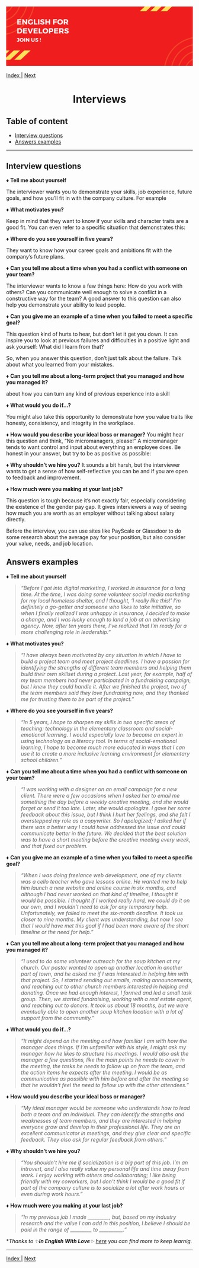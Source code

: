 ![portada](/assets/cover-english.png)

[Index |](/readme.md) [Next](/files/interview_details.md)

<h1 align= "center">
    Interviews
</h1>


## Table of content

- [Interview questions](#interview-questions)
- [Answers examples](#answers-examples)

---

## Interview questions

:diamonds: **Tell me about yourself**

The interviewer wants you to demonstrate your skills, job experience, future goals, and how you’ll fit in with the company culture. For example


:diamonds: **What motivates you?**

Keep in mind that they want to know if your skills and character traits are a good fit. You can even refer to a specific situation that demonstrates this:


:diamonds: **Where do you see yourself in five years?**

They want to know how your career goals and ambitions fit with the company’s future plans. 


:diamonds: **Can you tell me about a time when you had a conflict with someone on your team?**

The interviewer wants to know a few things here: How do you work with others? Can you communicate well enough to solve a conflict in a constructive way for the team? A good answer to this question can also help you demonstrate your ability to lead people.


:diamonds: **Can you give me an example of a time when you failed to meet a specific goal?**

This question kind of hurts to hear, but don’t let it get you down. It can inspire you to look at previous failures and difficulties in a positive light and ask yourself: What did I learn from that? 

So, when you answer this question, don’t just talk about the failure. Talk about what you learned from your mistakes.


:diamonds: **Can you tell me about a long-term project that you managed and how you managed it?**

about how you can turn any kind of previous experience into a skill 


:diamonds: **What would you do if…?**

You might also take this opportunity to demonstrate how you value traits like honesty, consistency, and integrity in the workplace.


:diamonds: **How would you describe your ideal boss or manager?**
You might hear this question and think, “No micromanagers, please!” A micromanager tends to want control and input about everything an employee does. Be honest in your answer, but try to be as positive as possible:


:diamonds: **Why shouldn’t we hire you?**
It sounds a bit harsh, but the interviewer wants to get a sense of how self-reflective you can be and if you are open to feedback and improvement.

:diamonds: **How much were you making at your last job?**

This question is tough because it’s not exactly fair, especially considering the existence of the gender pay gap. It gives interviewers a way of seeing how much you are worth as an employer without talking about salary directly. 

Before the interview, you can use sites like PayScale or Glassdoor to do some research about the average pay for your position, but also consider your value, needs, and  job location. 

## Answers examples

:diamonds: **Tell me about yourself**

>*“Before I got into digital marketing, I worked in insurance for a long time. At the time, I was doing some volunteer social media marketing for my local homeless shelter, and I thought, ‘I really like this!’ I’m definitely a go-getter and someone who likes to take initiative, so when I finally realized I was unhappy in insurance, I decided to make a change, and I was lucky enough to land a job at an advertising agency.  Now, after ten years there, I’ve realized that I’m ready for a more challenging role in leadership.”*


:diamonds: **What motivates you?**

>*“I have always been motivated by any situation in which I have to build a project team and meet project deadlines. I have a passion for identifying the strengths of different team members and helping them build their own skillset during a project. Last year, for example, half of my team members had never participated in a fundraising campaign, but I knew they could handle it. After we finished the project, two of the team members said they love fundraising now, and they thanked me for trusting them to be part of the project.”*


:diamonds: **Where do you see yourself in five years?**

>*“In 5 years, I hope to sharpen my skills in two specific areas of teaching: technology in the elementary classroom and social-emotional learning. I would especially love to become an expert in using technology as a literacy tool. In terms of social-emotional learning, I hope to become much more educated in ways that I can use it to create a more inclusive learning environment for elementary school children.”*


:diamonds: **Can you tell me about a time when you had a conflict with someone on your team?**

>*“I was working with a designer on an email campaign for a new client. There were a few occasions when I asked her to email me something the day before a weekly creative meeting, and she would forget or send it too late. Later, she would apologize. I gave her some feedback about this issue, but I think I hurt her feelings, and she felt I overstepped my role as a copywriter. So I apologized; I asked her if there was a better way I could have addressed the issue and could communicate better in the future. We decided that the best solution was to have a short meeting before the creative meeting every week, and that fixed our problem.*


:diamonds: **Can you give me an example of a time when you failed to meet a specific goal?**

>*“When I was doing freelance web development, one of my clients was a cello teacher who gave lessons online. He wanted me to help him launch a new website and online course in six months, and although I had never worked on that kind of timeline, I thought it would be possible. I thought if I worked really hard, we could do it on our own, and I wouldn’t need to ask for any temporary help. Unfortunately, we failed to meet the six-month deadline. It took us closer to nine months. My client was understanding, but now I see that I would have met this goal if I had been more aware of the short timeline or the need for help.”*




:diamonds: **Can you tell me about a long-term project that you managed and how you managed it?**

>*“I used to do some volunteer outreach for the soup kitchen at my church. Our pastor wanted to open up another location in another part of town, and he asked me if I was interested in helping him with that project. So, I started sending out emails, making announcements, and reaching out to other church members interested in helping and donating. Once we had enough interest, I formed and led a small task group. Then, we started fundraising, working with a real estate agent, and reaching out to donors. It took us about 18 months, but we were eventually able to open another soup kitchen location with a lot of support from the community.”* 



:diamonds: **What would you do if…?**

>*“It might depend on the meeting and how familiar I am with how the manager does things. If I’m unfamiliar with his style, I might ask my manager how he likes to structure his meetings.  I would also ask the manager a few questions, like the main points he needs to cover in the meeting, the tasks he needs to follow up on from the team, and the action items he expects after the meeting. I would be as communicative as possible with him before and after the meeting so that he wouldn’t feel the need to follow up with the other attendees.”*



:diamonds: **How would you describe your ideal boss or manager?**

>*“My ideal manager would be someone who understands how to lead both a team and an individual. They can identify the strengths and weaknesses of team members, and they are interested in helping everyone grow and develop in their professional life. They are an excellent communicator in meetings, and they give clear and specific feedback. They also ask for regular feedback from others.”*



:diamonds: **Why shouldn’t we hire you?**

>*“You shouldn’t hire me if socialization is a big part of this job. I’m an introvert, and I also really value my personal life and time away from work. I enjoy working with others and collaborating; I like being friendly with my coworkers, but I don’t think I would be a good fit if part of the company culture is to socialize a lot after work hours or even during work hours.”*



:diamonds: **How much were you making at your last job?**

>*“In my previous job I made _________, but, based on my industry research and the value I can add in this position, I believe I should be paid in the range of _________ to __________.”*


 
**Thanks to :sparkles:**In English With Love**:sparkles: [here](https://www.inenglishwithlove.com/blog/how-to-answer-interview-questions-in-english?rq=interview) you can find more to keep learnig.*

--- 

[Index |](/readme.md) [Next](/files/interview_details.md)